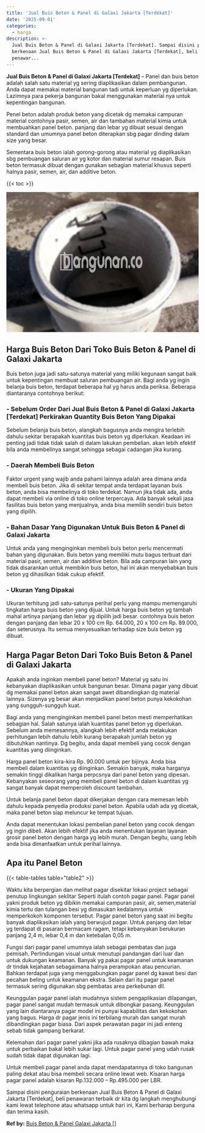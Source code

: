 ```yaml
---
title: 'Jual Buis Beton & Panel di Galaxi Jakarta [Terdekat]'
date: '2025-09-01'
categories:
  - harga
description: >-
  Jual Buis Beton & Panel di Galaxi Jakarta [Terdekat]. Sampai disini penguraian
  berkenaan Jual Buis Beton & Panel di Galaxi Jakarta [Terdekat], beli
  penawar...
---
```


**Jual Buis Beton & Panel di Galaxi Jakarta \[Terdekat\]** – Panel dan buis beton adalah salah satu material yg sering diaplikasikan dalam pembangunan. Anda dapat memakai material bangunan tadi untuk keperluan yg diperlukan. Lazimnya para pekerja bangunan bakal menggunakan material nya untuk kepentingan bangunan.

Penel beton adalah produk beton yang dicetak dg memakai campuran material contohnya pasir, semen, air dan tambahan material kimia untuk membuahkan panel beton. panjang dan lebar yg dibuat sesuai dengan standard dan umumnya panel beton diterapkan sbg pagar dinding dalam size yang besar.

Sementara buis beton ialah gorong-gorong atau material yg diaplikasikan sbg pembuangan saluran air yg kotor dan material sumur resapan. Buis beton termasuk dibuat dengan gunakan sebagian material khusus seperti halnya pasir, semen, air, dan additive beton.

{{< toc >}}

![Jual Buis Beton & Panel di Galaxi Jakarta [Terdekat]](/images/jual-panel-buis-beton-murah-17.png)

## Harga Buis Beton Dari Toko Buis Beton & Panel di Galaxi Jakarta

Buis beton juga jadi satu-satunya material yang miliki kegunaan sangat baik untuk kepentingan membuat saluran pembuangan air. Bagi anda yg ingin belanja buis beton, terdapat beberapa hal yg harus anda periksa. Beberapa diantaranya contohnya berikut:

### \- Sebelum Order Dari Jual Buis Beton & Panel di Galaxi Jakarta \[Terdekat\] Perkirakan Quantity Buis Beton Yang Dipakai

Sebelum belanja buis beton, alangkah bagusnya anda mengira terlebih dahulu sekitar berapakah kuantitas buis beton yg diperlukan. Keadaan ini penting jadi tidak tidak salah di dalam lakukan pembelian. akan lebih efektif bila anda membelinya sangat sehingga sebagai cadangan jika kurang.

### \- Daerah Membeli Buis Beton

Faktor urgent yang wajib anda pahami lainnya adalah area dimana anda membeli buis beton. Jika di sekitar tempat anda terdapat layanan buis beton, anda bisa membelinya di toko terdekat. Namun jika tidak ada, anda dapat membeli via online di toko online terpercaya. Ada banyak sekali jasa fasilitas buis beton yang menjualnya, anda bisa memilih sendiri buis beton yang dipilih.

### \- Bahan Dasar Yang Digunakan Untuk Buis Beton & Panel di Galaxi Jakarta

Untuk anda yang menginginkan membeli buis beton perlu mencermati bahan yang digunakan. Buis beton yang memiliki mutu bagus terbuat dari material pasir, semen, air dan additive beton. Bila ada campuran lain yang tidak disarankan untuk membikin buis beton, hal ini akan menyebabkan buis beton yg dihasilkan tidak cukup efektif.

### \- Ukuran Yang Dipakai

Ukuran terhitung jadi satu-satunya perihal perlu yang mampu memengaruhi tingkatan harga buis beton yang dijual. Untuk harga buis beton yg tambah mahal artinya panjang dan lebar yg dipilih jadi besar. contohnya buis beton dengan panjang dan lebar 20 x 100 cm Rp. 64.000, 20 x 100 cm Rp. 89.000, dan seterusnya. Itu semua menyesuaikan terhadap size buis beton yg dibuat.

## Harga Pagar Beton Dari Toko Buis Beton & Panel di Galaxi Jakarta

Apakah anda inginkan membeli panel beton? Material yg satu ini kebanyakan diaplikasikan untuk bangunan besar. Dimana pagar yang dibuat dg memakai panel beton akan sangat awet dibandingkan dg material lainnya. Sizenya yg besar akan menjadikan panel beton punya kekokohan yang sungguh-sungguh kuat.

Bagi anda yang menginginkan membeli panel beton mesti memperhatikan sebagian hal. Salah satunya ialah kuantitas panel beton yg diperlukan. Sebelum anda memesannya, alangkah lebih efektif anda melakukan perhitungan lebih dahulu lebih kurang berapakah jumlah beton yg dibutuhkan nantinya. Dg begitu, anda dapat membeli yang cocok dengan kuantitas yang diinginkan.

Harga panel beton kira-kira Rp. 90.000 untuk per bijinya. Anda bisa membeli dalam kuantitas yg diinginkan. Semakin banyak, maka harganya semakin tinggi dikalikan harga perpcsnya dari panel beton yang dipesan. Kebanyakan seseorang yang membeli panel beton di dalam kuantitas yg sangat banyak dapat memperoleh discount tambahan.

Untuk belanja panel beton dapat dikerjakan dengan cara memesan lebih dahulu kepada penyedia produksi panel beton. Apabila udah ada yg dicetak, maka panel beton siap meluncur ke tempat tujuan.

Anda dapat menentukan lokasi pembelian panel beton yang cocok dengan yg ingin dibeli. Akan lebih efektif jika anda menentukan layanan layanan grosir panel beton dengan harga yg lebih murah. Dengan begitu, uang lebih anda bisa dimanfaatkan untuk perihal lainnya.

## Apa itu Panel Beton

{{< table-tables table="table2" >}}

Waktu kita berpergian dan melihat pagar disekitar lokasi project sebagai penutup lingkungan seklitar Seperti itulah contoh pagar panel. Pagar panel yakni produk beton yg dibikin memakai campuran pasir, air, semen,material kimia tertu dan tulangan besi yg dimasukan kedalamnya untuk memperkokoh komponen tersebut. Pagar panel beton yang saat ini begitu banyak diaplikasikan ialah yang berwujud pagar. Untuk panjang dan lebar yg terdapat di pasaran bermacam ragam, tetapi kebanyakan berukuran panjang 2,4 m, lebar 0,4 m dan ketebalan 0,05 m.

Fungsi dari pagar panel umumnya ialah sebagai pembatas dan juga pemisah. Perlindungan visual untuk menutupi pandangan dari luar dan untuk dukungan keamanan. Banyak yg pakai pagar panel untuk keamanan dr tindak kejahatan sebagaimana halnya perampokan atau pencurian. Bahkan terdapat juga yang menggabungkan pagar panel dg kawat besi dan pecahan beling untuk keamanan ekstra. Selain dari itu pagar panel termasuk sering digunakan sbg pembatas area perkebunan dll.

Keunggulan pagar panel ialah mudahnya sistem pengaplikasian dilapangan, pagar panel sangat mudah termasuk untuk dibongkar pasang. Keunggulan yang lain diantaranya pagar model ini punyai kapabilitas dan kekokohan yang bagus. Harga dr pagar jenis ini terbilang murah dan sangat murah dibandingkan pagar biasa. Dari aspek perawatan pagar ini jadi enteng sebab tidak gampang berkarat.

Kelemahan dari pagar panel yakni jika ada rusaknya dibagian bawah maka untuk perbaikan bakal lebih sukar lagi. Untuk pagar panel yang udah rusak sudah tidak dapat digunakan lagi.

Untuk membeli pagar panel anda dapat mendapatannya di toko bangunan paling dekat atau bisa membeli secara online lewat web. Kisaran harga pagar panel adalah kisaran Rp.132.000 – Rp.495.000 per LBR.

Sampai disini penguraian berkenaan Jual Buis Beton & Panel di Galaxi Jakarta \[Terdekat\], beli penawaran terbaik dr kita dg langkah menghubungi kami lewat telephone atau whatsapp untuk hari ini, Kami berharap berguna dan terima kasih.

**Ref by:** [Buis Beton & Panel Galaxi Jakarta []](https://id.wikipedia.org/wiki/Buis)
